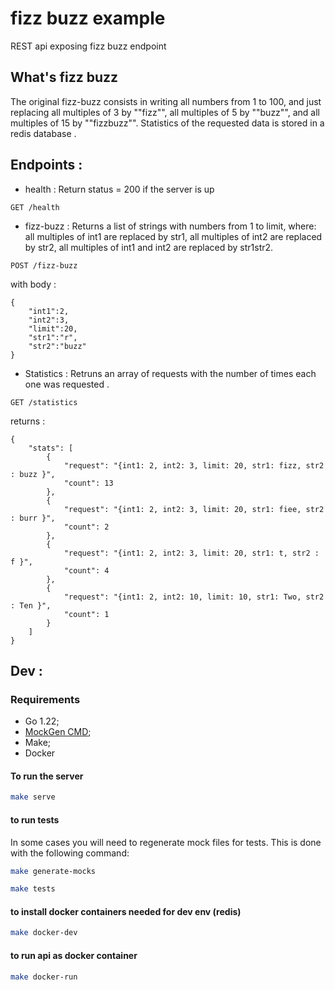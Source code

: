 # fizz buzz example
REST api exposing fizz buzz endpoint

## What's fizz buzz

The original fizz-buzz consists in writing all numbers from 1 to 100, and just replacing all multiples of 3 by ""fizz"", all multiples of 5 by ""buzz"", and all multiples of 15 by ""fizzbuzz"". 
Statistics of the requested data is stored in a redis database . 

## Endpoints :

- health :  Return status = 200 if the server is up
```
GET /health
```
- fizz-buzz : Returns a list of strings with numbers from 1 to limit, where: all multiples of int1 are replaced by str1, all multiples of int2 are replaced by str2, all multiples of int1 and int2 are replaced by str1str2.

```
POST /fizz-buzz
```
with body :

```
{
    "int1":2,
    "int2":3,
    "limit":20,
    "str1":"r",
    "str2":"buzz"
}
```

- Statistics : Retruns an array of requests with the number of times each one was requested .

```
GET /statistics
```
returns : 
```
{
    "stats": [
        {
            "request": "{int1: 2, int2: 3, limit: 20, str1: fizz, str2 : buzz }",
            "count": 13
        },
        {
            "request": "{int1: 2, int2: 3, limit: 20, str1: fiee, str2 : burr }",
            "count": 2
        },
        {
            "request": "{int1: 2, int2: 3, limit: 20, str1: t, str2 : f }",
            "count": 4
        },
        {
            "request": "{int1: 2, int2: 10, limit: 10, str1: Two, str2 : Ten }",
            "count": 1
        }
    ]
}
```
## Dev : 

### Requirements

* Go 1.22;
* [MockGen CMD][1];
* Make;
* Docker

#### To run the server

```sh
make serve
```
#### to run tests

In some cases you will need to regenerate mock files for tests. This is done with the following command:

```sh
make generate-mocks
```

```sh
make tests
```

#### to install docker containers needed for dev env (redis)
```sh
make docker-dev
```

#### to run api as docker container 
```sh
make docker-run
```

[1]: https://github.com/golang/mock
